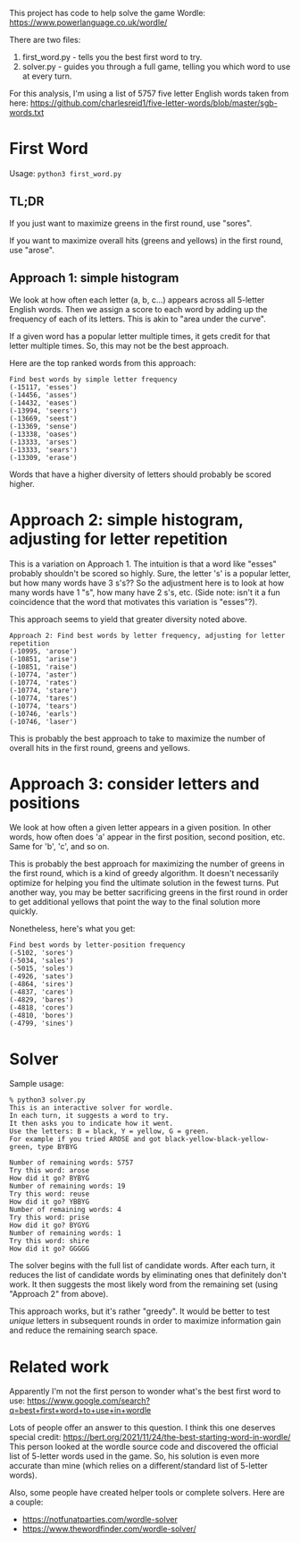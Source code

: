 This project has code to help solve the game Wordle:
https://www.powerlanguage.co.uk/wordle/

There are two files:
1. first_word.py - tells you the best first word to try.
2. solver.py - guides you through a full game, telling you which word to use at every turn.

For this analysis, I'm using a list of 5757 five letter English words taken from here:
https://github.com/charlesreid1/five-letter-words/blob/master/sgb-words.txt

# First Word

Usage: `python3 first_word.py`

## TL;DR

If you just want to maximize greens in the first round, use "sores".

If you want to maximize overall hits (greens and yellows) in the first round, use "arose".

## Approach 1: simple histogram

We look at how often each letter (a, b, c...) appears across all 5-letter English words.  Then we assign a score to each word by adding up the frequency of each of its letters.  This is akin to "area under the curve".

If a given word has a popular letter multiple times, it gets credit for that letter multiple times.  So, this may not be the best approach.

Here are the top ranked words from this approach:
```
Find best words by simple letter frequency
(-15117, 'esses')
(-14456, 'asses')
(-14432, 'eases')
(-13994, 'seers')
(-13669, 'seest')
(-13369, 'sense')
(-13338, 'oases')
(-13333, 'arses')
(-13333, 'sears')
(-13309, 'erase')
```

Words that have a higher diversity of letters should probably be scored higher.

# Approach 2: simple histogram, adjusting for letter repetition

This is a variation on Approach 1.  The intuition is that a word like "esses" probably shouldn't be scored so highly.  Sure, the letter 's' is a popular letter, but how many words have 3 s's??  So the adjustment here is to look at how many words have 1 "s", how many have 2 s's, etc.  (Side note: isn't it a fun coincidence that the word that motivates this variation is "esses"?).

This approach seems to yield that greater diversity noted above.

```
Approach 2: Find best words by letter frequency, adjusting for letter repetition
(-10995, 'arose')
(-10851, 'arise')
(-10851, 'raise')
(-10774, 'aster')
(-10774, 'rates')
(-10774, 'stare')
(-10774, 'tares')
(-10774, 'tears')
(-10746, 'earls')
(-10746, 'laser')
```

This is probably the best approach to take to maximize the number of overall hits in the first round, greens and yellows.

# Approach 3: consider letters and positions

We look at how often a given letter appears in a given position.  In other words, how often does 'a' appear in the first position, second position, etc.  Same for 'b', 'c', and so on.

This is probably the best approach for maximizing the number of greens in the first round, which is a kind of greedy algorithm.  It doesn't necessarily optimize for helping you find the ultimate solution in the fewest turns.  Put another way, you may be better sacrificing greens in the first round in order to get additional yellows that point the way to the final solution more quickly.

Nonetheless, here's what you get:
```
Find best words by letter-position frequency
(-5102, 'sores')
(-5034, 'sales')
(-5015, 'soles')
(-4926, 'sates')
(-4864, 'sires')
(-4837, 'cares')
(-4829, 'bares')
(-4818, 'cores')
(-4810, 'bores')
(-4799, 'sines')
```

# Solver

Sample usage:
```
% python3 solver.py                                   
This is an interactive solver for wordle.
In each turn, it suggests a word to try.
It then asks you to indicate how it went.
Use the letters: B = black, Y = yellow, G = green.
For example if you tried AROSE and got black-yellow-black-yellow-green, type BYBYG

Number of remaining words: 5757
Try this word: arose
How did it go? BYBYG
Number of remaining words: 19
Try this word: reuse
How did it go? YBBYG
Number of remaining words: 4
Try this word: prise
How did it go? BYGYG
Number of remaining words: 1
Try this word: shire
How did it go? GGGGG
```

The solver begins with the full list of candidate words.  After each turn, it reduces the list of candidate words by eliminating ones that definitely don't work.  It then suggests the most likely word from the remaining set (using "Approach 2" from above).

This approach works, but it's rather "greedy".  It would be better to test _unique_ letters in subsequent rounds in order to maximize information gain and reduce the remaining search space.

# Related work

Apparently I'm not the first person to wonder what's the best first word to use: https://www.google.com/search?q=best+first+word+to+use+in+wordle

Lots of people offer an answer to this question.  I think this one deserves special credit:
https://bert.org/2021/11/24/the-best-starting-word-in-wordle/
This person looked at the wordle source code and discovered the official list of 5-letter words used in the game.  So, his solution is even more accurate than mine (which relies on a different/standard list of 5-letter words).

Also, some people have created helper tools or complete solvers.  Here are a couple:
* https://notfunatparties.com/wordle-solver
* https://www.thewordfinder.com/wordle-solver/
